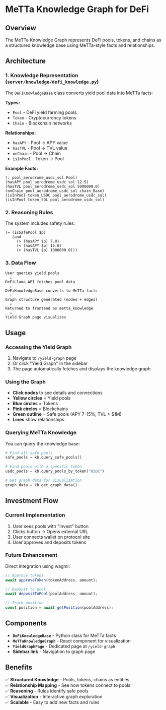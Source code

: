 # MeTTa Knowledge Graph for DeFi

## Overview

The MeTTa Knowledge Graph represents DeFi pools, tokens, and chains as a structured knowledge base using MeTTa-style facts and relationships.

## Architecture

### 1. **Knowledge Representation** (`server/knowledge/defi_knowledge.py`)

The `DeFiKnowledgeBase` class converts yield pool data into MeTTa facts:

**Types:**
- `Pool` - DeFi yield farming pools
- `Token` - Cryptocurrency tokens
- `Chain` - Blockchain networks

**Relationships:**
- `hasAPY` - Pool → APY value
- `hasTVL` - Pool → TVL value
- `onChain` - Pool → Chain
- `isInPool` - Token → Pool

**Example Facts:**
```metta
(: pool_aerodrome_usdc_sol Pool)
(hasAPY pool_aerodrome_usdc_sol 12.5)
(hasTVL pool_aerodrome_usdc_sol 5000000.0)
(onChain pool_aerodrome_usdc_sol chain_Base)
(isInPool token_USDC pool_aerodrome_usdc_sol)
(isInPool token_SOL pool_aerodrome_usdc_sol)
```

### 2. **Reasoning Rules**

The system includes safety rules:
```metta
(= (isSafePool $p)
   (and
     (> (hasAPY $p) 7.0)
     (< (hasAPY $p) 15.0)
     (> (hasTVL $p) 1000000.0)))
```

### 3. **Data Flow**

```
User queries yield pools
  ↓
DeFiLlama API fetches pool data
  ↓
DeFiKnowledgeBase converts to MeTTa facts
  ↓
Graph structure generated (nodes + edges)
  ↓
Returned to frontend as metta_knowledge
  ↓
Yield Graph page visualizes
```

## Usage

### Accessing the Yield Graph

1. Navigate to `/yield-graph` page
2. Or click "Yield Graph" in the sidebar
3. The page automatically fetches and displays the knowledge graph

### Using the Graph

- **Click nodes** to see details and connections
- **Yellow circles** = Yield pools
- **Blue circles** = Tokens
- **Pink circles** = Blockchains
- **Green outline** = Safe pools (APY 7-15%, TVL > $1M)
- **Lines** show relationships

### Querying MeTTa Knowledge

You can query the knowledge base:

```python
# Find all safe pools
safe_pools = kb.query_safe_pools()

# Find pools with a specific token
usdc_pools = kb.query_pools_by_token("USDC")

# Get graph data for visualization
graph_data = kb.get_graph_data()
```

## Investment Flow

### Current Implementation

1. User sees pools with "Invest" button
2. Clicks button → Opens external URL
3. User connects wallet on protocol site
4. User approves and deposits tokens

### Future Enhancement

Direct integration using wagmi:
```typescript
// Approve tokens
await approveToken(tokenAddress, amount);

// Deposit to pool
await depositToPool(poolAddress, amount);

// Track position
const position = await getPosition(poolAddress);
```

## Components

- **`DeFiKnowledgeBase`** - Python class for MeTTa facts
- **`MeTTaKnowledgeGraph`** - React component for visualization
- **`YieldGraphPage`** - Dedicated page at `/yield-graph`
- **Sidebar link** - Navigation to graph page

## Benefits

✅ **Structured Knowledge** - Pools, tokens, chains as entities  
✅ **Relationship Mapping** - See how tokens connect to pools  
✅ **Reasoning** - Rules identify safe pools  
✅ **Visualization** - Interactive graph exploration  
✅ **Scalable** - Easy to add new facts and rules  

